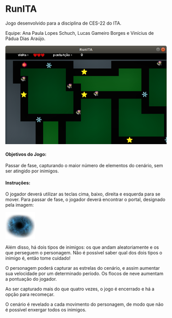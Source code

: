 # RunITA

Jogo desenvolvido para a disciplina de CES-22 do ITA. 

Equipe: Ana Paula Lopes Schuch, Lucas Gameiro Borges e Vinícius de Pádua Dias Araújo.

![](CodeSource/img/telajogo.png)

#### Objetivos do Jogo:
Passar de fase, capturando o maior número de elementos do cenário, sem ser atingido por inimigos.

#### Instruções:
O jogador deverá utilizar as teclas cima, baixo, direita e esquerda para se mover. 
Para passar de fase, o jogador deverá encontrar o portal, designado pela imagem:
 

![](<CodeSource/img/endphase.png>)

Além disso, há dois tipos de inimigos: os que andam aleatoriamente e os que perseguem o personagem.
Não é possível saber qual dos dois tipos o inimigo é, então tome cuidado!

O personagem poderá capturar as estrelas do cenário, e assim aumentar sua velocidade por um determinado período. Os flocos de neve aumentam a pontuação do jogador.

Ao ser capturado mais do que quatro vezes, o jogo é encerrado e há a opção para recomeçar.

O cenário é revelado a cada movimento do personagem, de modo que não é possível enxergar todos os inimigos.

